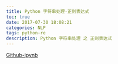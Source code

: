 ```yaml
---
title: Python 字符串处理-正则表达式
toc: true
date: 2017-07-30 18:08:21
categories: NLP
tags: python-re
description: Python 字符串处理 之 正则表达式
---
```


<style>
img {
        display: block !important;
        width: 600px;
        margin-left: 100px !important;
}
</style>

[Github-ipynb][g1]

[g1]: https://github.com/blairchan/NLP/blob/master/string_operation.ipynb


